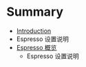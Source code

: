# Summary

* [Introduction](README.md)
* Espresso 设置说明
* [Espresso 概览](chapter1.md)
   * Espresso 设置说明

